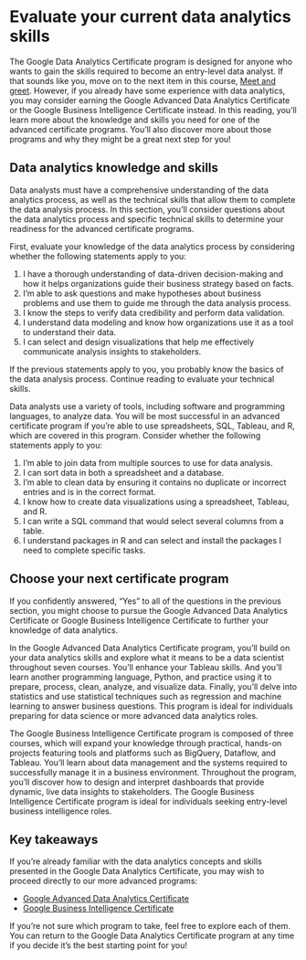 # Evaluate your current data analytics skills

The Google Data Analytics Certificate program is designed for anyone who wants to gain the skills required to become an entry-level data analyst. If that sounds like you, move on to the next item in this course, [Meet and greet](https://www.coursera.org/learn/ask-questions-make-decisions/discussionPrompt/ZsRNa/meet-and-greet). However, if you already have some experience with data analytics, you may consider earning the Google Advanced Data Analytics Certificate or the Google Business Intelligence Certificate instead. In this reading, you’ll learn more about the knowledge and skills you need for one of the advanced certificate programs. You’ll also discover more about those programs and why they might be a great next step for you!

## Data analytics knowledge and skills

Data analysts must have a comprehensive understanding of the data analytics process, as well as the technical skills that allow them to complete the data analysis process. In this section, you’ll consider questions about the data analytics process and specific technical skills to determine your readiness for the advanced certificate programs.

First, evaluate your knowledge of the data analytics process by considering whether the following statements apply to you:

1. I have a thorough understanding of data-driven decision-making and how it helps organizations guide their business strategy based on facts.
2. I’m able to ask questions and make hypotheses about business problems and use them to guide me through the data analysis process.
3. I know the steps to verify data credibility and perform data validation.
4. I understand data modeling and know how organizations use it as a tool to understand their data.
5. I can select and design visualizations that help me effectively communicate analysis insights to stakeholders.

If the previous statements apply to you, you probably know the basics of the data analysis process. Continue reading to evaluate your technical skills.

Data analysts use a variety of tools, including software and programming languages, to analyze data. You will be most successful in an advanced certificate program if you’re able to use spreadsheets, SQL, Tableau, and R, which are covered in this program. Consider whether the following statements apply to you:

1. I’m able to join data from multiple sources to use for data analysis.
2. I can sort data in both a spreadsheet and a database.
3. I’m able to clean data by ensuring it contains no duplicate or incorrect entries and is in the correct format.
4. I know how to create data visualizations using a spreadsheet, Tableau, and R.
5. I can write a SQL command that would select several columns from a table.
6. I understand packages in R and can select and install the packages I need to complete specific tasks.

## Choose your next certificate program

If you confidently answered, “Yes” to all of the questions in the previous section, you might choose to pursue the Google Advanced Data Analytics Certificate or Google Business Intelligence Certificate to further your knowledge of data analytics.

In the Google Advanced Data Analytics Certificate program, you’ll build on your data analytics skills and explore what it means to be a data scientist throughout seven courses. You’ll enhance your Tableau skills. And you’ll learn another programming language, Python, and practice using it to prepare, process, clean, analyze, and visualize data. Finally, you’ll delve into statistics and use statistical techniques such as regression and machine learning to answer business questions. This program is ideal for individuals preparing for data science or more advanced data analytics roles.

The Google Business Intelligence Certificate program is composed of three courses, which will expand your knowledge through practical, hands-on projects featuring tools and platforms such as BigQuery, Dataflow, and Tableau. You’ll learn about data management and the systems required to successfully manage it in a business environment. Throughout the program, you’ll discover how to design and interpret dashboards that provide dynamic, live data insights to stakeholders. The Google Business Intelligence Certificate program is ideal for individuals seeking entry-level business intelligence roles.

## Key takeaways

If you’re already familiar with the data analytics concepts and skills presented in the Google Data Analytics Certificate, you may wish to proceed directly to our more advanced programs:

* [Google Advanced Data Analytics Certificate](https://www.coursera.org/professional-certificates/google-advanced-data-analytics)
* [Google Business Intelligence Certificate](https://www.coursera.org/professional-certificates/google-business-intelligence)

If you’re not sure which program to take, feel free to explore each of them. You can return to the Google Data Analytics Certificate program at any time if you decide it’s the best starting point for you!
